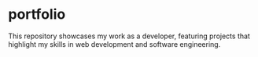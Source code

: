 # portfolio
This repository showcases my work as a developer, featuring projects that highlight my skills in web development and software engineering.
